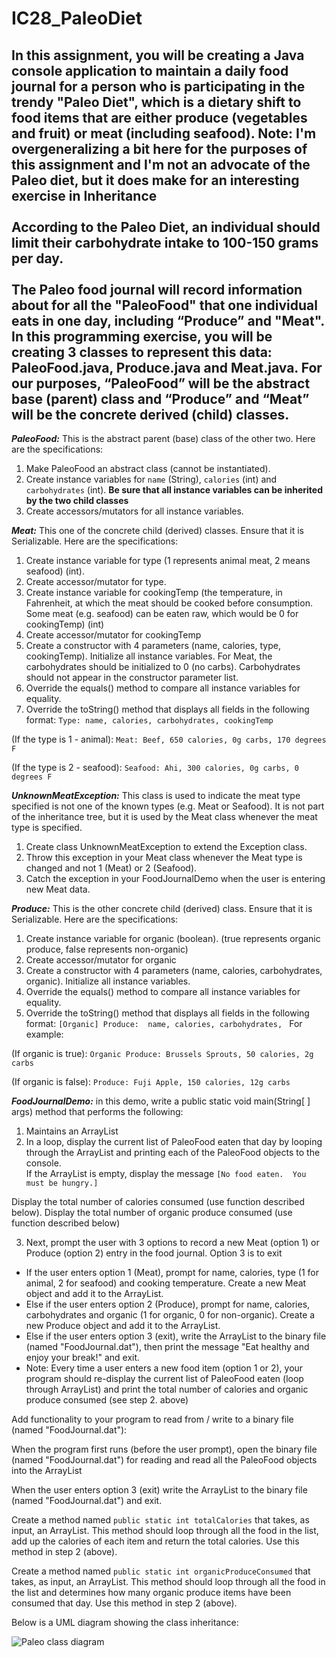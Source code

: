 # IC28_PaleoDiet
## In this assignment, you will be creating a Java console application to maintain a daily food journal for a person who is participating in the trendy "Paleo Diet", which is a dietary shift to food items that are either produce (vegetables and fruit) or meat (including seafood).  **Note: I'm overgeneralizing a bit here for the purposes of this assignment and I'm not an advocate of the Paleo diet, but it does make for an interesting exercise in Inheritance**</br></br> According to the Paleo Diet, an individual should limit their carbohydrate intake to 100-150 grams per day.</br></br>The Paleo food journal will record information about for all the "PaleoFood" that one individual eats in one day, including “Produce” and "Meat".  In this programming exercise, you will be creating 3 classes to represent this data: PaleoFood.java, Produce.java and Meat.java.  For our purposes, “PaleoFood” will be the abstract base (parent) class and “Produce” and “Meat” will be the concrete derived (child) classes.

**_PaleoFood:_** This is the abstract parent (base) class of the other two.  Here are the specifications:

1. Make PaleoFood an abstract class (cannot be instantiated).
2. Create instance variables for `name` (String), `calories` (int) and `carbohydrates` (int).   **Be sure that all instance variables can be inherited by the two child classes**
3. Create accessors/mutators for all instance variables.

**_Meat:_** This one of the concrete child (derived) classes.  Ensure that it is Serializable.  Here are the specifications:

1. Create instance variable for type (1 represents animal meat, 2 means seafood) (int).
2. Create accessor/mutator for type.
3. Create instance variable for cookingTemp (the temperature, in Fahrenheit, at which the meat should be cooked before consumption.  Some meat (e.g. seafood) can be eaten raw, which would be 0 for cookingTemp) (int)
4. Create accessor/mutator for cookingTemp
5. Create a constructor with 4 parameters (name, calories, type, cookingTemp).  Initialize all instance variables.  For Meat, the carbohydrates should be initialized to 0 (no carbs).  Carbohydrates should not appear in the constructor parameter list.
6. Override the equals() method to compare all instance variables for equality.
7. Override the toString() method that displays all fields in the following format:
`Type: name, calories, carbohydrates, cookingTemp`

(If the type is 1 - animal):
`Meat: Beef, 650 calories, 0g carbs, 170 degrees F`

(If the type is 2 - seafood):
`Seafood: Ahi, 300 calories, 0g carbs, 0 degrees F`

**_UnknownMeatException:_** This class is used to indicate the meat type specified is not one of the known types (e.g. Meat or Seafood).  It is not part of the inheritance tree, but it is used by the Meat class whenever the meat type is specified.

1. Create class UnknownMeatException to extend the Exception class.
2. Throw this exception in your Meat class whenever the Meat type is changed and not 1 (Meat) or 2 (Seafood).
3. Catch the exception in your FoodJournalDemo when the user is entering new Meat data.

**_Produce:_** This is the other concrete child (derived) class.  Ensure that it is Serializable.  Here are the specifications:

1. Create instance variable for organic (boolean).  (true represents organic produce, false represents non-organic)
2. Create accessor/mutator for organic
3. Create a constructor with 4 parameters (name, calories, carbohydrates, organic).  Initialize all instance variables.
4. Override the equals() method to compare all instance variables for equality.
5. Override the toString() method that displays all fields in the following format:
`[Organic] Produce:  name, calories, carbohydrates, `  For example:

(If organic is true):
`Organic Produce: Brussels Sprouts, 50 calories, 2g carbs`

(If organic is false):
`Produce: Fuji Apple, 150 calories, 12g carbs`

**_FoodJournalDemo:_** in this demo, write a public static void main(String[ ] args) method that performs the following:

1. Maintains an ArrayList<PaleoFood>
2. In a loop, display the current list of PaleoFood eaten that day by looping through the ArrayList and printing each of the PaleoFood objects to the console.  
If the ArrayList is empty, display the message `[No food eaten.  You must be hungry.]`

Display the total number of calories consumed (use function described below).
Display the total number of organic produce consumed (use function described below)

3. Next, prompt the user with 3 options to record a new Meat (option 1) or Produce (option 2) entry in the food journal.  Option 3 is to exit
  * If the user enters option 1 (Meat), prompt for name, calories, type (1 for animal, 2 for seafood) and cooking temperature.  Create a new Meat object and add it to the ArrayList.
  * Else if the user enters option 2 (Produce), prompt for name, calories, carbohydrates and organic (1 for organic, 0 for non-organic).  Create a new Produce object and add it to the ArrayList.
  * Else if the user enters option 3 (exit), write the ArrayList to the binary file (named "FoodJournal.dat"), then print the message "Eat healthy and enjoy your break!"  and exit.
  * Note:  Every time a user enters a new food item (option 1 or 2), your program should re-display the current list of PaleoFood eaten (loop through ArrayList) and print the total number of calories and organic produce consumed (see step 2. above)

Add functionality to your program to read from / write to a binary file (named "FoodJournal.dat"):

When the program first runs (before the user prompt), open the binary file (named "FoodJournal.dat") for reading and read all the PaleoFood objects into the ArrayList

When the user enters option 3 (exit) write the ArrayList to the binary file (named "FoodJournal.dat") and exit.

Create a method named `public static int totalCalories` that takes, as input, an ArrayList<PaleoFood>.  This method should loop through all the food in the list, add up the calories of each item and return the total calories.  Use this method in step 2 (above).

Create a method named `public static int organicProduceConsumed` that takes, as input, an ArrayList<PaleoFood>.  This method should loop through all the food in the list and determines how many organic produce items have been consumed that day.  Use this method in step 2 (above).




Below is a UML diagram showing the class inheritance:

![Paleo class diagram](https://github.com/S33V/IC28_PaleoDiet/blob/master/images/PaleoClassDiagram.png)
